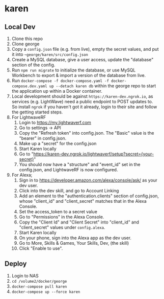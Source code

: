 # karen

## Local Dev

1. Clone this repo
2. Clone george
4. Copy a `config.json` file (e.g. from live), empty the secret values, and put it into `~george/karen/src/config.json`
5. Create a MySQL database, give a user access, update the "database" section of the config.
6. Run `npm run migrate` to initialize the database, or use MySQL Workbench to export & import a version of the database from live.
7. Run `docker-compose -f docker-compose.yaml -f docker-compose.dev.yaml up --detach karen db` within the george repo to start the application up within a Docker container. 
8. Local development should be against `https://karen-dev.ngrok.io`, as services (e.g. LightWave) need a public endpoint to POST updates to. So install `ngrok` if you haven't got it already, login to their site and follow the getting started steps.
9. For LightwaveRF
    1. Login to https://my.lightwaverf.com
    2. Go to settings -> API
    3. Copy the "Refresh token" into config.json. The "Basic" value is the "bearer" in config.json.
    4. Make up a "secret" for the config.json
    5. Start Karen locally
    6. Go to "https://karen-dev.ngrok.io/lightwaverf/setup?secret={your-secret}"
    7. You should now have a "structure" and "event_id" set in the config.json, and LightwaveRF is now configured.
10. For Alexa;
    1. Sign in to https://developer.amazon.com/alexa/console/ask/ as your dev user.
    2. Click into the dev skill, and go to Account Linking
    3. Add an element to the "authentication.clients" section of config.json, whose "client_id" and "client_secret" matches that in the Alexa Console.
    4. Set the access_token to a secret value
    5. Go to "Permissions" in the Alexa Console.
    6. Copy the "Client Id" and "Client Secret" into "client_id" and "client_secret" values under `config.alexa`.
    5. Start Karen locally
    6. On your phone, sign into the Alexa app as the dev user.
    7. Go to More, Skills & Games, Your Skills, Dev, (the skill)
    8. Click "Enable to use".

## Deploy

1. Login to NAS
2. `cd /volume2/docker/george`
3. `docker-compose pull karen`
4. `docker-compose up --force karen`
